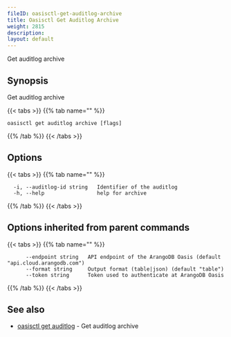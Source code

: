 ```yaml
---
fileID: oasisctl-get-auditlog-archive
title: Oasisctl Get Auditlog Archive
weight: 2815
description: 
layout: default
---
```

Get auditlog archive

## Synopsis

Get auditlog archive

{{< tabs >}}
{{% tab name="" %}}
```
oasisctl get auditlog archive [flags]
```
{{% /tab %}}
{{< /tabs >}}

## Options

{{< tabs >}}
{{% tab name="" %}}
```
  -i, --auditlog-id string   Identifier of the auditlog
  -h, --help                 help for archive
```
{{% /tab %}}
{{< /tabs >}}

## Options inherited from parent commands

{{< tabs >}}
{{% tab name="" %}}
```
      --endpoint string   API endpoint of the ArangoDB Oasis (default "api.cloud.arangodb.com")
      --format string     Output format (table|json) (default "table")
      --token string      Token used to authenticate at ArangoDB Oasis
```
{{% /tab %}}
{{< /tabs >}}

## See also

* [oasisctl get auditlog](oasisctl-get-auditlog)	 - Get auditlog archive

